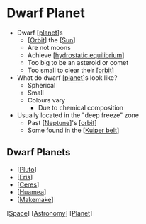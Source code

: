 # Dwarf Planet

- Dwarf [[planet]]s
  - [[Orbit]] the [[Sun]]
  - Are not moons
  - Achieve [[hydrostatic equilibrium]]
  - Too big to be an asteroid or comet
  - Too small to clear their [[orbit]]
- What do dwarf [[planet]]s look like?
  - Spherical
  - Small
  - Colours vary
    - Due to chemical composition
- Usually located in the "deep freeze" zone
  - Past [[Neptune]]'s [[orbit]]
  - Some found in the [[Kuiper belt]]

## Dwarf Planets

- [[Pluto]]
- [[Eris]]
- [[Ceres]]
- [[Huamea]]
- [[Makemake]]

[[Space]] [[Astronomy]] [[Planet]]

[//begin]: # "Autogenerated link references for markdown compatibility"
[planet]: planet "Planet"
[Sun]: sun "Sun"
[hydrostatic equilibrium]: hydrostatic-equilibrium "Hydrostatic Equilibrium"
[orbit]: orbit "Orbit"
[planet]: planet "Planet"
[Neptune]: neptune "Neptune ♆"
[orbit]: orbit "Orbit"
[Kuiper belt]: kuiper-belt "Kuiper Belt"
[Pluto]: pluto "Pluto"
[Eris]: eris "Eris"
[Ceres]: ceres "Ceres"
[Huamea]: huamea "Huamea"
[Makemake]: makemake "Makemake"
[Space]: space "Space"
[Astronomy]: astronomy "Astronomy"
[Planet]: planet "Planet"
[//end]: # "Autogenerated link references"